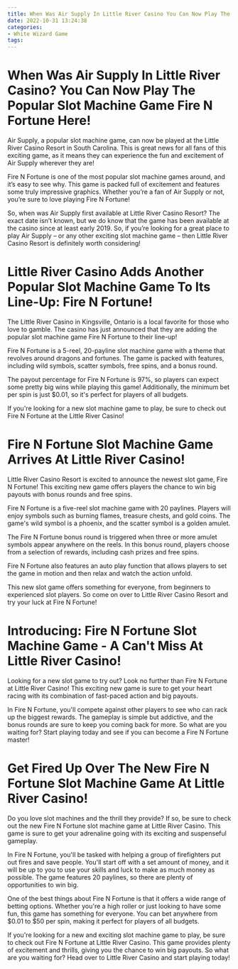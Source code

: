 ```yaml
---
title: When Was Air Supply In Little River Casino You Can Now Play The Popular Slot Machine Game Fire N Fortune Here!
date: 2022-10-31 13:24:38
categories:
- White Wizard Game
tags:
---
```



#  When Was Air Supply In Little River Casino? You Can Now Play The Popular Slot Machine Game Fire N Fortune Here!

Air Supply, a popular slot machine game, can now be played at the Little River Casino Resort in South Carolina. This is great news for all fans of this exciting game, as it means they can experience the fun and excitement of Air Supply wherever they are!

Fire N Fortune is one of the most popular slot machine games around, and it’s easy to see why. This game is packed full of excitement and features some truly impressive graphics. Whether you’re a fan of Air Supply or not, you’re sure to love playing Fire N Fortune!

So, when was Air Supply first available at Little River Casino Resort? The exact date isn’t known, but we do know that the game has been available at the casino since at least early 2019. So, if you’re looking for a great place to play Air Supply – or any other exciting slot machine game – then Little River Casino Resort is definitely worth considering!

#  Little River Casino Adds Another Popular Slot Machine Game To Its Line-Up: Fire N Fortune!

The Little River Casino in Kingsville, Ontario is a local favorite for those who love to gamble. The casino has just announced that they are adding the popular slot machine game Fire N Fortune to their line-up!

Fire N Fortune is a 5-reel, 20-payline slot machine game with a theme that revolves around dragons and fortunes. The game is packed with features, including wild symbols, scatter symbols, free spins, and a bonus round.

The payout percentage for Fire N Fortune is 97%, so players can expect some pretty big wins while playing this game! Additionally, the minimum bet per spin is just $0.01, so it's perfect for players of all budgets.

If you're looking for a new slot machine game to play, be sure to check out Fire N Fortune at the Little River Casino!

#  Fire N Fortune Slot Machine Game Arrives At Little River Casino!

Little River Casino Resort is excited to announce the newest slot game, Fire N Fortune! This exciting new game offers players the chance to win big payouts with bonus rounds and free spins.

Fire N Fortune is a five-reel slot machine game with 20 paylines. Players will enjoy symbols such as burning flames, treasure chests, and gold coins. The game's wild symbol is a phoenix, and the scatter symbol is a golden amulet.

The Fire N Fortune bonus round is triggered when three or more amulet symbols appear anywhere on the reels. In this bonus round, players choose from a selection of rewards, including cash prizes and free spins.

Fire N Fortune also features an auto play function that allows players to set the game in motion and then relax and watch the action unfold.

This new slot game offers something for everyone, from beginners to experienced slot players. So come on over to Little River Casino Resort and try your luck at Fire N Fortune!

#  Introducing: Fire N Fortune Slot Machine Game - A Can't Miss At Little River Casino!

Looking for a new slot game to try out? Look no further than Fire N Fortune at Little River Casino! This exciting new game is sure to get your heart racing with its combination of fast-paced action and big payouts.

In Fire N Fortune, you'll compete against other players to see who can rack up the biggest rewards. The gameplay is simple but addictive, and the bonus rounds are sure to keep you coming back for more. So what are you waiting for? Start playing today and see if you can become a Fire N Fortune master!

#  Get Fired Up Over The New Fire N Fortune Slot Machine Game At Little River Casino!

Do you love slot machines and the thrill they provide? If so, be sure to check out the new Fire N Fortune slot machine game at Little River Casino. This game is sure to get your adrenaline going with its exciting and suspenseful gameplay.

In Fire N Fortune, you'll be tasked with helping a group of firefighters put out fires and save people. You'll start off with a set amount of money, and it will be up to you to use your skills and luck to make as much money as possible. The game features 20 paylines, so there are plenty of opportunities to win big.

One of the best things about Fire N Fortune is that it offers a wide range of betting options. Whether you're a high roller or just looking to have some fun, this game has something for everyone. You can bet anywhere from $0.01 to $50 per spin, making it perfect for players of all budgets.

If you're looking for a new and exciting slot machine game to play, be sure to check out Fire N Fortune at Little River Casino. This game provides plenty of excitement and thrills, giving you the chance to win big payouts. So what are you waiting for? Head over to Little River Casino and start playing today!